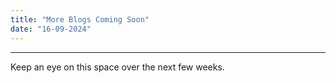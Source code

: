 ```yaml
---
title: "More Blogs Coming Soon"
date: "16-09-2024"
---
```

---

Keep an eye on this space over the next few weeks.